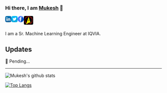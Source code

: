 ### Hi there, I am [Mukesh](https://www.mukeshmithrakumar.com/) 👋

<a href="https://www.linkedin.com/in/mukesh-mithrakumar/">
  <img align="left" alt="Mukesh | LinkedIn" width="20px" src="https://raw.githubusercontent.com/mukeshmithrakumar/mukeshmithrakumar/master/assets/linkedin.png" />
</a>

<a href="https://twitter.com/MMithrakumar">
  <img align="left" alt="Mukesh | Twitter" width="20px" src="https://raw.githubusercontent.com/mukeshmithrakumar/mukeshmithrakumar/master/assets/twitter.png" />
</a>

<a href="https://www.facebook.com/adhiraiyan/">
  <img align="left" alt="Mukesh | Facebook" width="20px" src="https://raw.githubusercontent.com/mukeshmithrakumar/mukeshmithrakumar/master/assets/facebook.png" />
</a>

<a href="https://www.adhiraiyan.org/">
  <img align="left" alt="Mukesh | Blog" width="30px" src="https://raw.githubusercontent.com/mukeshmithrakumar/mukeshmithrakumar/master/assets/adhiraiyan.png" />
</a>

<br/>
<br/>

I am a Sr. Machine Learning Engineer at IQVIA.

## Updates

🔭 Pending...

---

![Mukesh's github stats](https://github-readme-stats.vercel.app/api?username=mukeshmithrakumar&count_private=true&bg_color=45,0099ff,6633ff&title_color=fffefe&text_color=fffefe&icon_color=fffefe&show_icons=true)

[![Top Langs](https://github-readme-stats.vercel.app/api/top-langs/?username=mukeshmithrakumar&hide=jupyter%20notebook,html&layout=compact)](https://github.com/mukeshmithrakumar/github-readme-stats)

